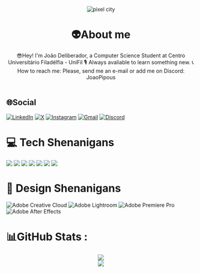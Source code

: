 <p align="center">
<img alt="pixel city" src="https://c.wallhere.com/photos/19/af/Red_Dead_Redemption_2_Rockstar_Games_screen_shot_Video_Game_Landscape_landscape_sunset-1763565.jpg!d"/>
</p>
<div align="center">
    <h1>
        👽About me
    </h1>
😎Hey! I'm João Deliberador, a Computer Science Student at Centro Universitário Filadélfia - UniFil
🎙️ Always avaliable to learn something new.
📞 How to reach me: Please, send me an e-mail or add me on Discord: JoaoPipous
<br></br>
<sup></sup>
</div>

 ## 🌐Social
[![LinkedIn](https://img.shields.io/badge/LinkedIn-0077B5?style=for-the-badge&logo=linkedin&logoColor=white)](https://www.linkedin.com/in/jo%C3%A3o-vitor-deliberador-a3a388226/) 
[![X](https://img.shields.io/badge/X-%23000000.svg?style=for-the-badge&logo=X&logoColor=white)](https://twitter.com/JoaoDrVitor) 
[![Instagram](https://img.shields.io/badge/Instagram-%23E4405F.svg?style=for-the-badge&logo=Instagram&logoColor=white)](https://www.instagram.com/joaodeliberador/)
[![Gmail](https://img.shields.io/badge/Gmail-D14836?style=for-the-badge&logo=gmail&logoColor=white)](joaodr@edu.unifil.br)
[![Discord](https://img.shields.io/badge/Discord-%235865F2.svg?style=for-the-badge&logo=discord&logoColor=white)](joaopipous)

    
# 💻 Tech Shenanigans
<div>
<img src="https://img.shields.io/badge/HTML5-E34F26?style=for-the-badge&
logo=html5&logoColor=white">
<img src="https://img.shields.io/badge/Java-ED8B00?style=for-the-badge&logo=java&logoColor=white">
<img src="https://img.shields.io/badge/CSS3-1572B6?style=for-the-badge&logo=css3&logoColor=white">
<img src="https://img.shields.io/badge/JavaScript-F7DF1E?style=for-the-badge&
logo=javascript&logoColor=black">
<img src="https://img.shields.io/badge/Markdown-000000?style=for-the-badge&logo=markdown&logoColor=white">
<img src="https://img.shields.io/badge/mysql-4479A1.svg?style=for-the-badge&logo=mysql&logoColor=white">
<img src= "https://img.shields.io/badge/postgres-%23316192.svg?style=for-the-badge&logo=postgresql&logoColor=white">




# 🎥 Design Shenanigans
![Adobe Creative Cloud](https://img.shields.io/badge/Adobe%20Creative%20Cloud-DA1F26.svg?style=for-the-badge&logo=Adobe%20Creative%20Cloud&logoColor=white)
![Adobe Lightroom](https://img.shields.io/badge/Adobe%20Lightroom-31A8FF.svg?style=for-the-badge&logo=Adobe%20Lightroom&logoColor=white)
![Adobe Premiere Pro](https://img.shields.io/badge/Adobe%20Premiere%20Pro-9999FF.svg?style=for-the-badge&logo=Adobe%20Premiere%20Pro&logoColor=white)
![Adobe After Effects](https://img.shields.io/badge/Adobe%20After%20Effects-9999FF.svg?style=for-the-badge&logo=Adobe%20After%20Effects&logoColor=white)


# 📊GitHub Stats :

<div align="center">
    <div>
        <img src="https://github-readme-stats.vercel.app/api/top-langs/?username=JoaoPipous&show_icons=true&theme=gotham&hide_border=true&include_all_commits=true&layout=compact" />
    </div>
    <img src="https://github-readme-streak-stats.herokuapp.com/?user=JoaoPipous&show_icons=true&theme=gotham&hide_border=true" />
</div>
